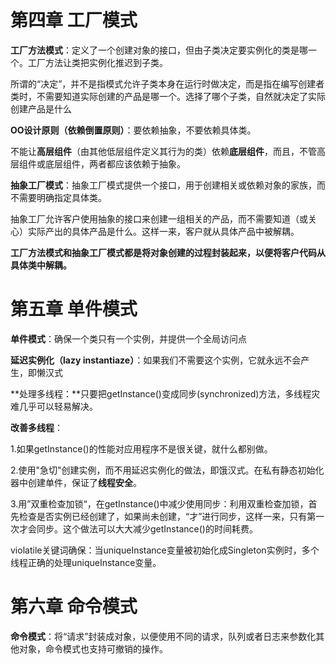 # 第四章 工厂模式

**工厂方法模式**：定义了一个创建对象的接口，但由子类决定要实例化的类是哪一个。工厂方法让类把实例化推迟到子类。

所谓的“决定”，并不是指模式允许子类本身在运行时做决定，而是指在编写创建者类时，不需要知道实际创建的产品是哪一个。选择了哪个子类，自然就决定了实际创建产品是什么

**OO设计原则（依赖倒置原则）**：要依赖抽象，不要依赖具体类。

不能让**高层组件**（由其他低层组件定义其行为的类）依赖**底层组件**，而且，不管高层组件或底层组件，两者都应该依赖于抽象。

**抽象工厂模式**：抽象工厂模式提供一个接口，用于创建相关或依赖对象的家族，而不需要明确指定具体类。

抽象工厂允许客户使用抽象的接口来创建一组相关的产品，而不需要知道（或关心）实际产出的具体产品是什么。这样一来，客户就从具体产品中被解耦。

**工厂方法模式和抽象工厂模式都是将对象创建的过程封装起来，以便将客户代码从具体类中解耦。**



# 第五章 单件模式

**单件模式**：确保一个类只有一个实例，并提供一个全局访问点

**延迟实例化（lazy instantiaze）**：如果我们不需要这个实例，它就永远不会产生，即懒汉式

**处理多线程：**只要把getInstance()变成同步(synchronized)方法，多线程灾难几乎可以轻易解决。

**改善多线程**：

1.如果getInstance()的性能对应用程序不是很关键，就什么都别做。

2.使用"急切"创建实例，而不用延迟实例化的做法，即饿汉式。在私有静态初始化器中创建单件，保证了**线程安全**。

3.用”双重检查加锁“，在getInstance()中减少使用同步：利用双重检查加锁，首先检查是否实例已经创建了，如果尚未创建，“才”进行同步，这样一来，只有第一次才会同步。这个做法可以大大减少getInstance()的时间耗费。

violatile关键词确保：当uniqueInstance变量被初始化成Singleton实例时，多个线程正确的处理uniqueInstance变量。

# 第六章 命令模式

**命令模式**：将“请求”封装成对象，以便使用不同的请求，队列或者日志来参数化其他对象，命令模式也支持可撤销的操作。